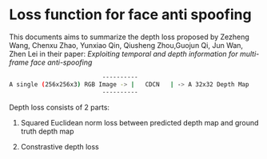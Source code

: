 # Loss function for face anti spoofing

This documents aims to summarize the depth loss proposed by Zezheng Wang, Chenxu Zhao, Yunxiao Qin, Qiusheng Zhou,Guojun Qi, Jun Wan, Zhen Lei in their paper: *Exploiting temporal and depth information for multi-frame face anti-spoofing*

```bash
                          ----------
A single (256x256x3) RGB Image -> |   CDCN   | -> A 32x32 Depth Map
                          ----------
```

Depth loss consists of 2 parts:
1. Squared Euclidean norm loss between predicted depth map and ground truth depth map


2. Constrastive depth loss  
